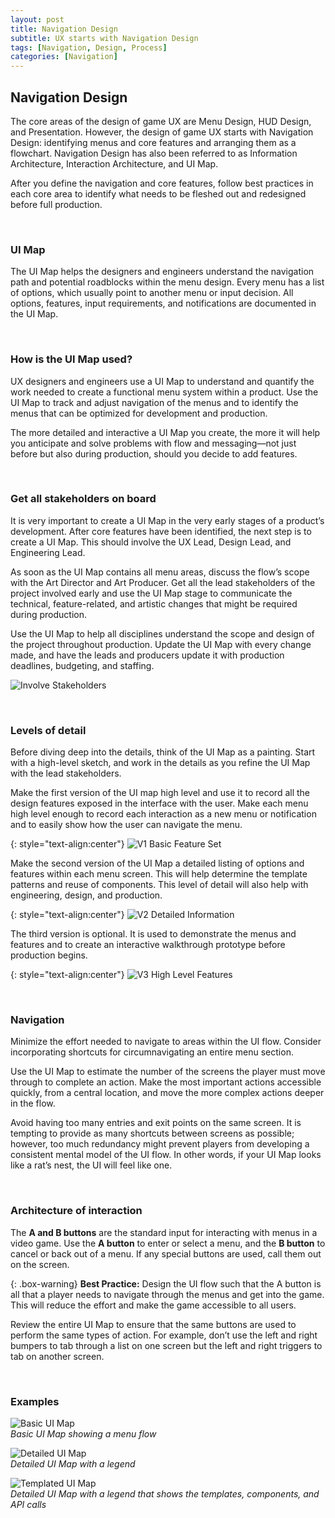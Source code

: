 ```yaml
---
layout: post
title: Navigation Design
subtitle: UX starts with Navigation Design
tags: [Navigation, Design, Process]
categories: [Navigation]
---
```


## Navigation Design
The core areas of the design of game UX are Menu Design, HUD Design, and Presentation. However, the design of game UX starts with Navigation Design: identifying menus and core features and arranging them as a flowchart. Navigation Design has also been referred to as Information Architecture, Interaction Architecture, and UI Map.

After you define the navigation and core features, follow best practices in each core area to identify what needs to be fleshed out and redesigned before full production.

<br>

### UI Map
The UI Map helps the designers and engineers understand the navigation path and potential roadblocks within the menu design. Every menu has a list of options, which usually point to another menu or input decision. All options, features, input requirements, and notifications are documented in the UI Map.

<br>

### How is the UI Map used?
UX designers and engineers use a UI Map to understand and quantify the work needed to create a functional menu system within a product. Use the UI Map to track and adjust navigation of the menus and to identify the menus that can be optimized for development and production.

The more detailed and interactive a UI Map you create, the more it will help you anticipate and solve problems with flow and messaging—not just before but also during production, should you decide to add features. 

<br>

### Get all stakeholders on board
It is very important to create a UI Map in the very early stages of a product’s development. After core features have been identified, the next step is to create a UI Map. This should involve the UX Lead, Design Lead, and Engineering Lead.

As soon as the UI Map contains all menu areas, discuss the flow’s scope with the Art Director and Art Producer. Get all the lead stakeholders of the project involved early and use the UI Map stage to communicate the technical, feature-related, and artistic changes that might be required during production.

Use the UI Map to help all disciplines understand the scope and design of the project throughout production. Update the UI Map with every change made, and have the leads and producers update it with production deadlines, budgeting, and staffing.

![Involve Stakeholders](/privatebebomalaka/img/NavDesignGroup.png)

<br>

### Levels of detail
Before diving deep into the details, think of the UI Map as a painting. Start with a high-level sketch, and work in the details as you refine the UI Map with the lead stakeholders.

Make the first version of the UI map high level and use it to record all the design features exposed in the interface with the user. Make each menu high level enough to record each interaction as a new menu or notification and to easily show how the user can navigate the menu.

{: style="text-align:center"}
![V1 Basic Feature Set](/privatebebomalaka/img/NavDesignV1.png)

Make the second version of the UI Map a detailed listing of options and features within each menu screen. This will help determine the template patterns and reuse of components. This level of detail will also help with engineering, design, and production.


{: style="text-align:center"}
![V2 Detailed Information](/privatebebomalaka/img/NavDesignV2.png)

The third version is optional. It is used to demonstrate the menus and features and to create an interactive walkthrough prototype before production begins.


{: style="text-align:center"}
![V3 High Level Features](/privatebebomalaka/img/NavDesignV3.png)

<br>

### Navigation
Minimize the effort needed to navigate to areas within the UI flow. Consider incorporating shortcuts for circumnavigating an entire menu section.

Use the UI Map to estimate the number of the screens the player must move through to complete an action. Make the most important actions accessible quickly, from a central location, and move the more complex actions deeper in the flow. 

Avoid having too many entries and exit points on the same screen. It is tempting to provide as many shortcuts between screens as possible; however, too much redundancy might prevent players from developing a consistent mental model of the UI flow. In other words, if your UI Map looks like a rat’s nest, the UI will feel like one.

<br>

### Architecture of interaction 
The **A and B buttons** are the standard input for interacting with menus in a video game. Use the **A button** to enter or select a menu, and the **B button** to cancel or back out of a menu. If any special buttons are used, call them out on the screen.

{: .box-warning}
**Best Practice:** Design the UI flow such that the A button is all that a player needs to navigate through the menus and get into the game. This will reduce the effort and make the game accessible to all users.

Review the entire UI Map to ensure that the same buttons are used to perform the same types of action. For example, don’t use the left and right bumpers to tab through a list on one screen but the left and right triggers to tab on another screen.

<br>

### Examples
![Basic UI Map](/privatebebomalaka/img/NavDesignExample01.jpg)  
_Basic UI Map showing a menu flow_

![Detailed UI Map](/privatebebomalaka/img/NavDesignExample02.jpg)  
_Detailed UI Map with a legend_

![Templated UI Map](/privatebebomalaka/img/NavDesignExample03.jpg)  
_Detailed UI Map with a legend that shows the templates, components, and API calls_


